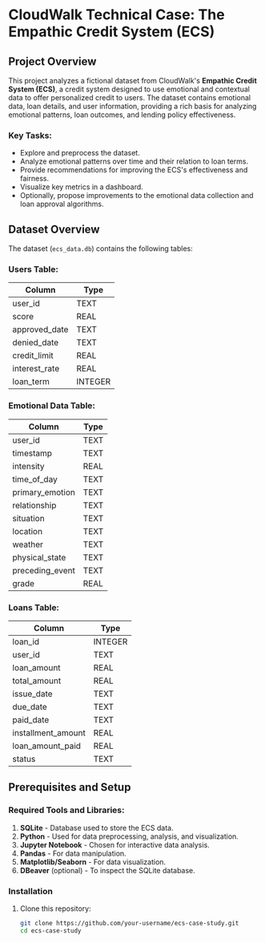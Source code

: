 # CloudWalk Technical Case: The Empathic Credit System (ECS)

## Project Overview

This project analyzes a fictional dataset from CloudWalk's **Empathic Credit System (ECS)**, a credit system designed to use emotional and contextual data to offer personalized credit to users. The dataset contains emotional data, loan details, and user information, providing a rich basis for analyzing emotional patterns, loan outcomes, and lending policy effectiveness.

### Key Tasks:
- Explore and preprocess the dataset.
- Analyze emotional patterns over time and their relation to loan terms.
- Provide recommendations for improving the ECS's effectiveness and fairness.
- Visualize key metrics in a dashboard.
- Optionally, propose improvements to the emotional data collection and loan approval algorithms.

## Dataset Overview

The dataset (`ecs_data.db`) contains the following tables:

### Users Table:
| Column       | Type   |
|--------------|--------|
| user_id      | TEXT   |
| score        | REAL   |
| approved_date| TEXT   |
| denied_date  | TEXT   |
| credit_limit | REAL   |
| interest_rate| REAL   |
| loan_term    | INTEGER|

### Emotional Data Table:
| Column          | Type   |
|-----------------|--------|
| user_id         | TEXT   |
| timestamp       | TEXT   |
| intensity       | REAL   |
| time_of_day     | TEXT   |
| primary_emotion | TEXT   |
| relationship    | TEXT   |
| situation       | TEXT   |
| location        | TEXT   |
| weather         | TEXT   |
| physical_state  | TEXT   |
| preceding_event | TEXT   |
| grade           | REAL   |

### Loans Table:
| Column             | Type   |
|--------------------|--------|
| loan_id            | INTEGER|
| user_id            | TEXT   |
| loan_amount        | REAL   |
| total_amount       | REAL   |
| issue_date         | TEXT   |
| due_date           | TEXT   |
| paid_date          | TEXT   |
| installment_amount | REAL   |
| loan_amount_paid   | REAL   |
| status             | TEXT   |

## Prerequisites and Setup

### Required Tools and Libraries:
1. **SQLite** - Database used to store the ECS data.
2. **Python** - Used for data preprocessing, analysis, and visualization.
3. **Jupyter Notebook** - Chosen for interactive data analysis.
4. **Pandas** - For data manipulation.
5. **Matplotlib/Seaborn** - For data visualization.
6. **DBeaver** (optional) - To inspect the SQLite database.

### Installation

1. Clone this repository:
   ```bash
   git clone https://github.com/your-username/ecs-case-study.git
   cd ecs-case-study
